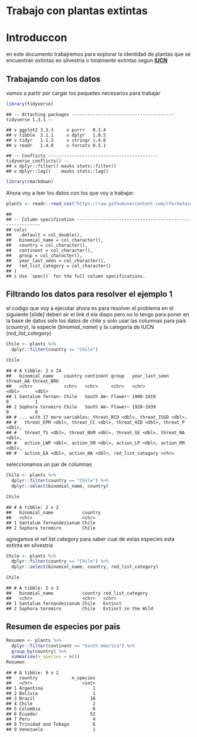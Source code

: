 Trabajo con plantas extintas
================

# Introduccon

en este documento trabajremos para explorar la identidad de plantas que
se encuentran extintas en silvestria o totalmente extintas segun
[**IUCN**](https://www.iucnredlist.org/)

## Trabajando con los datos

vamos a partir por cargar los paquetes necesarios para trabajar

``` r
library(tidyverse)
```

    ## -- Attaching packages --------------------------------------- tidyverse 1.3.1 --

    ## v ggplot2 3.3.3     v purrr   0.3.4
    ## v tibble  3.1.1     v dplyr   1.0.5
    ## v tidyr   1.1.3     v stringr 1.4.0
    ## v readr   1.4.0     v forcats 0.5.1

    ## -- Conflicts ------------------------------------------ tidyverse_conflicts() --
    ## x dplyr::filter() masks stats::filter()
    ## x dplyr::lag()    masks stats::lag()

``` r
library(rmarkdown)
```

Ahora voy a leer los datos con los que voy a trabajar:

``` r
plants <- readr::read_csv("https://raw.githubusercontent.com/rfordatascience/tidytuesday/master/data/2020/2020-08-18/plants.csv")
```

    ## 
    ## -- Column specification --------------------------------------------------------
    ## cols(
    ##   .default = col_double(),
    ##   binomial_name = col_character(),
    ##   country = col_character(),
    ##   continent = col_character(),
    ##   group = col_character(),
    ##   year_last_seen = col_character(),
    ##   red_list_category = col_character()
    ## )
    ## i Use `spec()` for the full column specifications.

## Filtrando los datos para resolver el ejemplo 1

el codigo que voy a ejecutar ahora es para resolver el problema en el
siguiente \[slide\] deberi air el link d ela diapo pero no lo tengo para
poner en la base de datos solo los datos de chile y solo usar las
columnas para pais (*country*), la especie (*binomial\_name*) y la
categoria de IUCN (*red\_list\_category*)

``` r
Chile <- plants %>% 
  dplyr::filter(country == "Chile")

Chile
```

    ## # A tibble: 2 x 24
    ##   binomial_name    country continent group   year_last_seen threat_AA threat_BRU
    ##   <chr>            <chr>   <chr>     <chr>   <chr>              <dbl>      <dbl>
    ## 1 Santalum fernan~ Chile   South Am~ Flower~ 1900-1919              0          1
    ## 2 Sophora toromiro Chile   South Am~ Flower~ 1920-1939              0          0
    ## # ... with 17 more variables: threat_RCD <dbl>, threat_ISGD <dbl>,
    ## #   threat_EPM <dbl>, threat_CC <dbl>, threat_HID <dbl>, threat_P <dbl>,
    ## #   threat_TS <dbl>, threat_NSM <dbl>, threat_GE <dbl>, threat_NA <dbl>,
    ## #   action_LWP <dbl>, action_SM <dbl>, action_LP <dbl>, action_RM <dbl>,
    ## #   action_EA <dbl>, action_NA <dbl>, red_list_category <chr>

seleccionamos un par de columnas

``` r
Chile <- plants %>% 
  dplyr::filter(country == "Chile") %>% 
  dplyr::select(binomial_name, country)

Chile
```

    ## # A tibble: 2 x 2
    ##   binomial_name           country
    ##   <chr>                   <chr>  
    ## 1 Santalum fernandezianum Chile  
    ## 2 Sophora toromiro        Chile

agregamos el ref list category para saber cual de estas especies esta
extinta en silvestria

``` r
Chile <- plants %>% 
  dplyr::filter(country == "Chile") %>% 
  dplyr::select(binomial_name, country, red_list_category)

Chile
```

    ## # A tibble: 2 x 3
    ##   binomial_name           country red_list_category  
    ##   <chr>                   <chr>   <chr>              
    ## 1 Santalum fernandezianum Chile   Extinct            
    ## 2 Sophora toromiro        Chile   Extinct in the Wild

## Resumen de especies por pais

``` r
Resumen <- plants %>%
  dplyr::filter(continent == "South America") %>% 
  group_by(country) %>% 
  summarise(n_species = n())
Resumen
```

    ## # A tibble: 9 x 2
    ##   country             n_species
    ##   <chr>                   <int>
    ## 1 Argentina                   1
    ## 2 Bolivia                     1
    ## 3 Brazil                     10
    ## 4 Chile                       2
    ## 5 Colombia                    6
    ## 6 Ecuador                    52
    ## 7 Peru                        4
    ## 8 Trinidad and Tobago         6
    ## 9 Venezuela                   1
